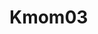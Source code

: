 ---
---
Kmom03
=========================

<!-- Hur känns det att jobba med begreppen kring $di? -->


<!-- Ge din egna korta förklaring, ett kort stycke, om dependency injection, service locator och lazy loading. Berätta gärna vilka källor du använde för att lära dig om begreppen. -->


<!-- Berätta hur andra ramverk (minst 1) använder sig av koncept som liknar $di. Liknar det “vårt” sätt? -->


<!-- Berätta lite om hur du löste uppgiften, till exempel vilka klasser du gjorde, om du gjorde refaktoring på äldre klasser och vad du valde att lägga i $di. -->


<!-- Har du någon reflektion kring hur det är att jobba med externa tjänster (ipvalidering, kartor, väder)? -->


<!-- Vilken är din TIL för detta kmom? -->
